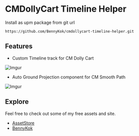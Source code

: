 # CMDollyCart Timeline Helper

Install as upm package from git url
```
https://github.com/BennyKok/cmdollycart-timeline-helper.git
```

## Features

- Custom Timeline track for CM Dolly Cart

![Imgur](https://i.imgur.com/87uupzv.gif)

- Auto Ground Projection component for CM Smooth Path

![Imgur](https://i.imgur.com/jNi7hr0.gif)

## Explore
Feel free to check out some of my free assets and site.

- [AssetStore](https://assetstore.unity.com/publishers/28510)
- [BennyKok](https://bennykok.com)